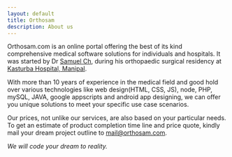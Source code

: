 ```yaml
---
layout: default
title: Orthosam
description: About us
---
```


Orthosam.com is an online portal offering the best of its kind comprehensive medical software solutions for individuals and hospitals. It was started by Dr [Samuel Ch](/samuel/#about), during his orthopaedic surgical residency at [Kasturba Hospital, Manipal](https://www.google.co.in/search?q=kasturba+hospital+manipal&oq=kasturba+hospital).

With more than 10 years of experience in the medical field and good hold over various technologies like web design(HTML, CSS, JS), node, PHP, mySQL, JAVA, google appscripts and android app designing, we can offer you unique solutions to meet your specific use case scenarios. 

Our prices, not unlike our services, are also based on your particular needs. To get an estimate of product completion time line and price quote, kindly mail your dream project outline to [mail@orthosam.com](mailto:mail@orthosam.com).

*We will code your dream to reality.*

<script> function otherSignedInStuff(googleUser){} </script>

